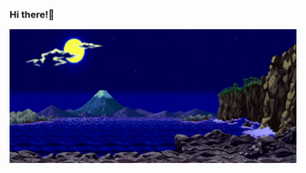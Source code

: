 ### Hi there!👋
[![-](https://raw.githubusercontent.com/sixrivem/sixrivem/main/m.gif)](https://www.youtube.com/watch?v=SDkAGkd4NLc)

<!--
**sixrivem/sixrivem** is a ✨ _special_ ✨ repository because its `README.md` (this file) appears on your GitHub profile.

Here are some ideas to get you started:

- 🔭 I’m currently working on ...
- 🌱 I’m currently learning ...
- 👯 I’m looking to collaborate on ...
- 🤔 I’m looking for help with ...
- 💬 Ask me about ...
- 📫 How to reach me: ...
- 😄 Pronouns: ...
- ⚡ Fun fact: ...
-->
